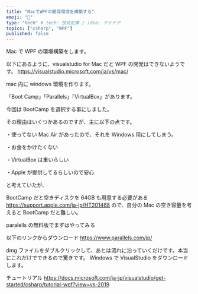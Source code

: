 ```yaml
---
title: "MacでWPFの開発環境を構築する"
emoji: "🔔"
type: "tech" # tech: 技術記事 / idea: アイデア
topics: ["csharp", "WPF"]
published: false
---
```


Mac で WPF の環境構築をします。

以下にあるように、visualstudio for Mac だと WPF の開発はできないようです。
https://visualstudio.microsoft.com/ja/vs/mac/

mac 内に windows 環境を作ります。

「Boot Camp」「Parallels」「VirtualBox」があります。

今回は BootCamp を選択する事にしました。

その理由はいくつかあるのですが、主に以下の点です。

・使ってない Mac Air があったので、それを Windows 用にしてしまう。

・お金をかけたくない

・VirtualBox は重いらしい

・Apple が提供してるらしいので安心

と考えていたが、

BootCamp だと空きディスクを 64GB も用意する必要がある
https://support.apple.com/ja-jp/HT201468
ので、自分の Mac の空き容量を考えると BootCamp だと難しい。

paralells の無料版でまずはやってみる

以下のリンクからダウンロード
https://www.parallels.com/jp/

dmg ファイルをダブルクリックして、あとは流れに沿っていくだけです。本当にこれだけでできるので驚きです。
Windows で VisualStudio をダウンロードします。

チュートリアル
https://docs.microsoft.com/ja-jp/visualstudio/get-started/csharp/tutorial-wpf?view=vs-2019
